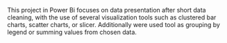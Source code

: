This project in Power Bi focuses on data presentation after short data cleaning, with the use of several visualization tools such as clustered bar charts, scatter charts, or slicer. Additionally were used tool as grouping by legend or summing values from chosen data.
